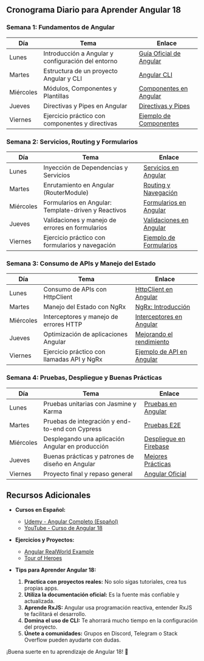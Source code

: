 ## Cronograma Diario para Aprender Angular 18

### Semana 1: Fundamentos de Angular
| Día      | Tema | Enlace |
|----------|------|--------|
| Lunes    | Introducción a Angular y configuración del entorno | [Guía Oficial de Angular](https://angular.io/start) |
| Martes   | Estructura de un proyecto Angular y CLI | [Angular CLI](https://angular.io/cli) |
| Miércoles | Módulos, Componentes y Plantillas | [Componentes en Angular](https://angular.io/guide/component-overview) |
| Jueves   | Directivas y Pipes en Angular | [Directivas y Pipes](https://angular.io/guide/built-in-directives) |
| Viernes  | Ejercicio práctico con componentes y directivas | [Ejemplo de Componentes](https://angular.io/tutorial) |

### Semana 2: Servicios, Routing y Formularios
| Día      | Tema | Enlace |
|----------|------|--------|
| Lunes    | Inyección de Dependencias y Servicios | [Servicios en Angular](https://angular.io/guide/dependency-injection) |
| Martes   | Enrutamiento en Angular (RouterModule) | [Routing y Navegación](https://angular.io/guide/router) |
| Miércoles | Formularios en Angular: Template-driven y Reactivos | [Formularios en Angular](https://angular.io/guide/forms-overview) |
| Jueves   | Validaciones y manejo de errores en formularios | [Validaciones en Angular](https://angular.io/guide/form-validation) |
| Viernes  | Ejercicio práctico con formularios y navegación | [Ejemplo de Formularios](https://angular.io/start) |

### Semana 3: Consumo de APIs y Manejo del Estado
| Día      | Tema | Enlace |
|----------|------|--------|
| Lunes    | Consumo de APIs con HttpClient | [HttpClient en Angular](https://angular.io/guide/http) |
| Martes   | Manejo del Estado con NgRx | [NgRx: Introducción](https://ngrx.io/) |
| Miércoles | Interceptores y manejo de errores HTTP | [Interceptores en Angular](https://angular.io/guide/http-interceptors) |
| Jueves   | Optimización de aplicaciones Angular | [Mejorando el rendimiento](https://angular.io/guide/performance) |
| Viernes  | Ejercicio práctico con llamadas API y NgRx | [Ejemplo de API en Angular](https://angular.io/tutorial) |

### Semana 4: Pruebas, Despliegue y Buenas Prácticas
| Día      | Tema | Enlace |
|----------|------|--------|
| Lunes    | Pruebas unitarias con Jasmine y Karma | [Pruebas en Angular](https://angular.io/guide/testing) |
| Martes   | Pruebas de integración y end-to-end con Cypress | [Pruebas E2E](https://www.cypress.io/) |
| Miércoles | Desplegando una aplicación Angular en producción | [Despliegue en Firebase](https://firebase.google.com/docs/hosting/) |
| Jueves   | Buenas prácticas y patrones de diseño en Angular | [Mejores Prácticas](https://angular.io/guide/styleguide) |
| Viernes  | Proyecto final y repaso general | [Angular Oficial](https://angular.io/) |

## Recursos Adicionales
- **Cursos en Español:**
  - [Udemy - Angular Completo (Español)](https://www.udemy.com/course/angular-fernando-herrera/)
  - [YouTube - Curso de Angular 18](https://www.youtube.com/results?search_query=Angular+18+curso)
  
- **Ejercicios y Proyectos:**
  - [Angular RealWorld Example](https://github.com/gothinkster/angular-realworld-example-app)
  - [Tour of Heroes](https://angular.io/tutorial)
  
- **Tips para Aprender Angular 18:**
  1. **Practica con proyectos reales:** No solo sigas tutoriales, crea tus propias apps.
  2. **Utiliza la documentación oficial:** Es la fuente más confiable y actualizada.
  3. **Aprende RxJS:** Angular usa programación reactiva, entender RxJS te facilitará el desarrollo.
  4. **Domina el uso de CLI:** Te ahorrará mucho tiempo en la configuración del proyecto.
  5. **Únete a comunidades:** Grupos en Discord, Telegram o Stack Overflow pueden ayudarte con dudas.

¡Buena suerte en tu aprendizaje de Angular 18! 🚀

